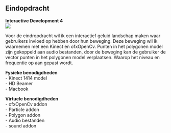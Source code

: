 <h2>Eindopdracht</h2> 
<b>Interactive Development 4</b><br>
<img src="http://studenthome.hku.nl/~julian.vandebeek/img/img.png" /><br>
<p>Voor de eindropdracht wil ik een interactief geluid landschap maken waar gebruikers invloed op hebben door hun beweging. Deze beweging wil ik waarnemen met een Kinect en ofxOpenCv. Punten in het polygonen model zijn gekoppeld aan audio bestanden, door de beweging kan de gebruiker de vector punten in het polygonen model verplaatsen. Waarop het niveau en frequentie op aan gepast wordt.</p>
<p><b>Fysieke benodigdheden</b><br>
- Kinect 1414 model<br>
- HD Beamer<br>
- Macbook<br>
</p>

<p><b>Virtuele benodigdheden</b><br>
- ofxOpenCv addon<br>
- Particle addon<br>
- Polygon addon<br>
- Audio bestanden<br>
- sound addon<br>
</p>